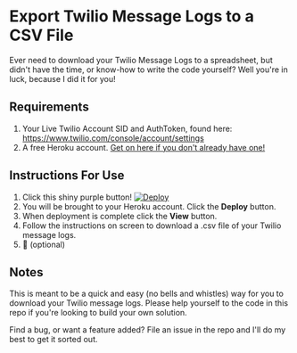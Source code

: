 


# Export Twilio Message Logs to a CSV File

Ever need to download your Twilio Message Logs to a spreadsheet, but didn't have the time, or know-how to write the code yourself? Well you're in luck, because I did it for you!

## Requirements
1. Your Live Twilio Account SID and AuthToken, found here: https://www.twilio.com/console/account/settings
2. A free Heroku account. [Get on here if you don't already have one!](https://id.heroku.com/signup/login)

## Instructions For Use
1. Click this shiny purple button!
[![Deploy](https://www.herokucdn.com/deploy/button.svg)](https://heroku.com/deploy)
2. You will be brought to your Heroku account. Click the **Deploy** button.
3. When deployment is complete click the **View** button.
4. Follow the instructions on screen to download a .csv file of your Twilio message logs.
5. :beer: (optional)

## Notes
This is meant to be a quick and easy (no bells and whistles) way for you to download your Twilio message logs. Please help yourself to the code in this repo if you're looking to build your own solution.

Find a bug, or want a feature added? File an issue in the repo and I'll do my best to get it sorted out.